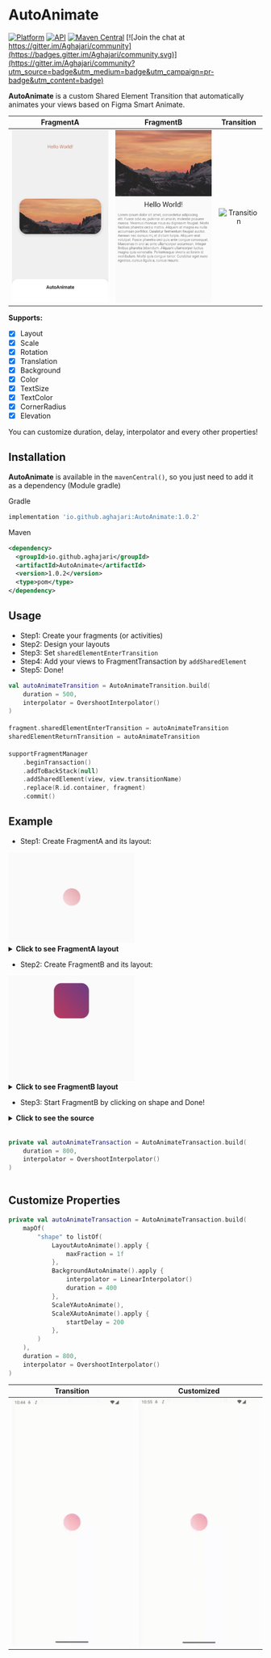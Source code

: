 # AutoAnimate
[![Platform](https://img.shields.io/badge/platform-android-green.svg)](http://developer.android.com/index.html)
[![API](https://img.shields.io/badge/API-21%2B-brightgreen.svg?style=flat)](https://android-arsenal.com/api?level=21)
[![Maven Central](https://img.shields.io/maven-central/v/io.github.aghajari/AutoAnimate.svg?label=Maven%20Central)](https://search.maven.org/artifact/io.github.aghajari/AutoAnimate/1.0.2/aar)
[![Join the chat at https://gitter.im/Aghajari/community](https://badges.gitter.im/Aghajari/community.svg)](https://gitter.im/Aghajari/community?utm_source=badge&utm_medium=badge&utm_campaign=pr-badge&utm_content=badge)

**AutoAnimate** is a custom Shared Element Transition that automatically animates your views based on Figma Smart Animate.

| FragmentA | FragmentB | Transition |
| :---: | :---: | :---: |
| <img src="./images/fragment_a.png" width=200 title="Layout"> | <img src="./images/fragment_b.png" width=200 title="Layout"> | <img src="./images/result.gif" width=200 title="Transition"> |

**Supports:**
- [x] Layout
- [x] Scale
- [x] Rotation
- [x] Translation
- [x] Background
- [x] Color
- [x] TextSize
- [x] TextColor
- [x] CornerRadius
- [x] Elevation

You can customize duration, delay, interpolator and every other properties!

## Installation

**AutoAnimate** is available in the `mavenCentral()`, so you just need to add it as a dependency (Module gradle)

Gradle
```gradle
implementation 'io.github.aghajari:AutoAnimate:1.0.2'
```

Maven
```xml
<dependency>
  <groupId>io.github.aghajari</groupId>
  <artifactId>AutoAnimate</artifactId>
  <version>1.0.2</version>
  <type>pom</type>
</dependency>
```

## Usage

- Step1: Create your fragments (or activities)
- Step2: Design your layouts
- Step3: Set `sharedElementEnterTransition`
- Step4: Add your views to FragmentTransaction by `addSharedElement`
- Step5: Done!

```kotlin
val autoAnimateTransition = AutoAnimateTransition.build(
    duration = 500,
    interpolator = OvershootInterpolator()
)

fragment.sharedElementEnterTransition = autoAnimateTransition
sharedElementReturnTransition = autoAnimateTransition

supportFragmentManager
    .beginTransaction()
    .addToBackStack(null)
    .addSharedElement(view, view.transitionName)
    .replace(R.id.container, fragment)
    .commit()
```

## Example

- Step1: Create FragmentA and its layout:

<img src="/images/ex_fragment_a.png" alt="sample" title="sample" width="250" />

<details><summary><b>Click to see FragmentA layout</b></summary>
<p>

```xml
<?xml version="1.0" encoding="utf-8"?>
<FrameLayout xmlns:android="http://schemas.android.com/apk/res/android"
    xmlns:tools="http://schemas.android.com/tools"
    android:layout_width="match_parent"
    android:layout_height="match_parent"
    tools:context=".FragmentA">

    <View
        android:id="@+id/shape"
        android:transitionName="shape"
        android:layout_gravity="center"
        android:layout_width="56dp"
        android:layout_height="56dp"
        android:background="@drawable/bg_a" />

</FrameLayout>
```

</p></details>

- Step2: Create FragmentB and its layout:

<img src="/images/ex_fragment_b.png" alt="sample" title="sample" width="250" />

<details><summary><b>Click to see FragmentB layout</b></summary>
<p>

```xml
<?xml version="1.0" encoding="utf-8"?>
<FrameLayout xmlns:android="http://schemas.android.com/apk/res/android"
    xmlns:tools="http://schemas.android.com/tools"
    android:layout_width="match_parent"
    android:layout_height="match_parent"
    tools:context=".FragmentB">

    <View
        android:id="@+id/shape"
        android:transitionName="shape"
        android:layout_gravity="center_horizontal"
        android:layout_marginTop="56dp"
        android:layout_width="56dp"
        android:layout_height="56dp"
        android:scaleX="2"
        android:scaleY="2"
        android:background="@drawable/bg_b" />

</FrameLayout>
```

</p></details>


- Step3: Start FragmentB by clicking on shape and Done!

<details><summary><b>Click to see the source</b><br><br>

```kotlin
private val autoAnimateTransaction = AutoAnimateTransaction.build(
    duration = 800,
    interpolator = OvershootInterpolator()
)
```

</summary>
<p>

```kotlin
class FragmentA : Fragment() {

    override fun onCreateView(
        inflater: LayoutInflater, container: ViewGroup?,
        savedInstanceState: Bundle?
    ): View {
        return FragmentABinding.inflate(inflater).apply {
            shape.setOnClickListener { startFragment(FragmentB(), shape) }
        }.root
    }
}

class FragmentB : Fragment() {

    override fun onCreateView(
        inflater: LayoutInflater, container: ViewGroup?,
        savedInstanceState: Bundle?
    ): View {
        return FragmentBBinding.inflate(inflater).apply {
            shape.setOnClickListener { popBackStack() }
        }.root
    }
}

fun Fragment.startFragment(fragment: Fragment, view: View) {
    fragment.sharedElementEnterTransition = autoAnimateTransaction
    sharedElementReturnTransition = autoAnimateTransaction

    requireActivity()
        .supportFragmentManager
        .beginTransaction()
        .addToBackStack(null)
        .addSharedElement(view, view.transitionName)
        .replace(R.id.container, fragment)
        .commit()
}
```

</p></details>

## Customize Properties

```kotlin
private val autoAnimateTransaction = AutoAnimateTransaction.build(
    mapOf(
        "shape" to listOf(
            LayoutAutoAnimate().apply {
                maxFraction = 1f
            },
            BackgroundAutoAnimate().apply {
                interpolator = LinearInterpolator()
                duration = 400
            },
            ScaleYAutoAnimate(),
            ScaleXAutoAnimate().apply {
                startDelay = 200
            },
        )
    ),
    duration = 800,
    interpolator = OvershootInterpolator()
)
```

| Transition | Customized |
| :---: | :---: |
| <img src="./images/ex_result.gif" width=250 title="Result"> | <img src="./images/ex_result_customize.gif" width=250 title="Result"> |
